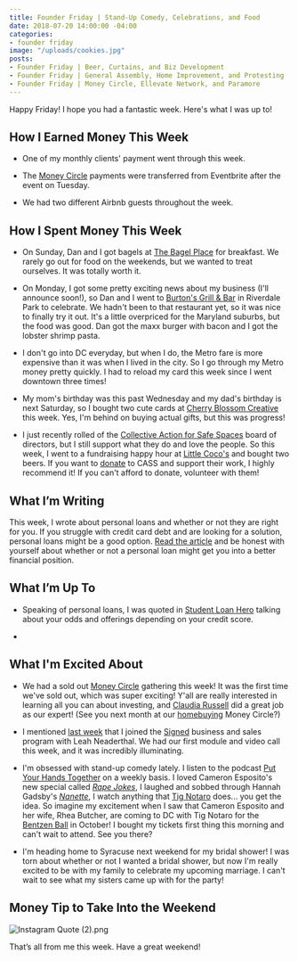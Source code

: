 ```yaml
---
title: Founder Friday | Stand-Up Comedy, Celebrations, and Food
date: 2018-07-20 14:00:00 -04:00
categories:
- founder friday
image: "/uploads/cookies.jpg"
posts:
- Founder Friday | Beer, Curtains, and Biz Development
- Founder Friday | General Assembly, Home Improvement, and Protesting
- Founder Friday | Money Circle, Ellevate Network, and Paramore
---
```


Happy Friday! I hope you had a fantastic week. Here's what I was up to!

## How I Earned Money This Week

* One of my monthly clients' payment went through this week.

* The [Money Circle](https://www.maggiegermano.com/moneycircle/) payments were transferred from Eventbrite after the event on Tuesday.

* We had two different Airbnb guests throughout the week.

## How I Spent Money This Week

* On Sunday, Dan and I got bagels at [The Bagel Place](https://www.bagelplacecollegepark.com/) for breakfast. We rarely go out for food on the weekends, but we wanted to treat ourselves. It was totally worth it.

* On Monday, I got some pretty exciting news about my business (I'll announce soon!), so Dan and I went to [Burton's Grill & Bar](https://burtonsgrill.com/) in Riverdale Park to celebrate. We hadn't been to that restaurant yet, so it was nice to finally try it out. It's a little overpriced for the Maryland suburbs, but the food was good. Dan got the maxx burger with bacon and I got the lobster shrimp pasta.

* I don't go into DC everyday, but when I do, the Metro fare is more expensive than it was when I lived in the city. So I go through my Metro money pretty quickly. I had to reload my card this week since I went downtown three times!

* My mom's birthday was this past Wednesday and my dad's birthday is next Saturday, so I bought two cute cards at [Cherry Blossom Creative](http://www.cherryblossomworkshop.com/) this week. Yes, I'm behind on buying actual gifts, but this was progress!

* I just recently rolled of the [Collective Action for Safe Spaces](http://www.collectiveactiondc.org/) board of directors, but I still support what they do and love the people. So this week, I went to a fundraising happy hour at [Little Coco's](http://www.littlecocos.com/) and bought two beers. If you want to [donate](https://donatenow.networkforgood.org/collectiveactiondc) to CASS and support their work, I highly recommend it! If you can't afford to donate, volunteer with them!

## What I’m Writing

This week, I wrote about personal loans and whether or not they are right for you. If you struggle with credit card debt and are looking for a solution, personal loans might be a good option. [Read the article](https://www.maggiegermano.com/blog/whats-a-personal-loan-and-when-should-you-get-one/) and be honest with yourself about whether or not a personal loan might get you into a better financial position.

## What I’m Up To

* Speaking of personal loans, I was quoted in [Student Loan Hero](https://studentloanhero.com/featured/what-is-a-good-interest-rate-for-a-personal-loan/) talking about your odds and offerings depending on your credit score. 

* 

## What I'm Excited About

* We had a sold out [Money Circle](https://www.maggiegermano.com/moneycircle/) gathering this week! It was the first time we've sold out, which was super exciting! Y'all are really interested in learning all you can about investing, and [Claudia Russell](http://msengineeredwealth.com/) did a great job as our expert! (See you next month at our [homebuying](https://www.maggiegermano.com/events/homebuying-for-newbies/) Money Circle?)

* I mentioned [last week](https://www.maggiegermano.com/blog/founder-friday-beer-curtains-and-biz-development/) that I joined the [Signed](https://www.smartgetspaid.com/signed/) business and sales program with Leah Neaderthal. We had our first module and video call this week, and it was incredibly illuminating. 

* I'm obsessed with stand-up comedy lately. I listen to the podcast [Put Your Hands Together](https://www.earwolf.com/show/put-your-hands-together/) on a weekly basis. I loved Cameron Esposito's new special called *[Rape Jokes](https://www.cameronesposito.com/)*, I laughed and sobbed through Hannah Gadsby's *[Nanette](https://www.netflix.com/title/80233611)*, I watch anything that [Tig Notaro](http://tignation.com/) does... you get the idea. So imagine my excitement when I saw that Cameron Esposito and her wife, Rhea Butcher, are coming to DC with Tig Notaro for the [Bentzen Ball](https://brightestyoungthings.com/bentzen-ball) in October! I bought my tickets first thing this morning and can't wait to attend. See you there?

* I'm heading home to Syracuse next weekend for my bridal shower! I was torn about whether or not I wanted a bridal shower, but now I'm really excited to be with my family to celebrate my upcoming marriage. I can't wait to see what my sisters came up with for the party!

## Money Tip to Take Into the Weekend

![Instagram Quote (2).png](/uploads/Instagram%20Quote%20(2).png)

That’s all from me this week. Have a great weekend!